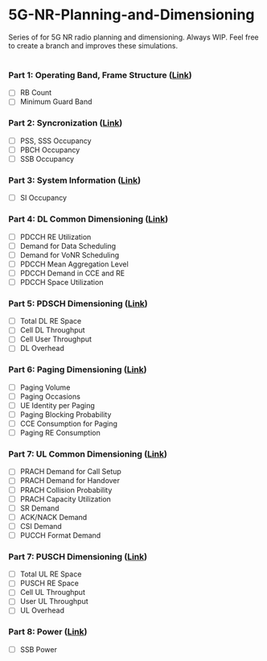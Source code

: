 # 5G-NR-Planning-and-Dimensioning

Series of  for 5G NR radio planning and dimensioning. Always WIP. Feel free to create a branch and improves these simulations.
<br />
<br />

### Part 1: Operating Band, Frame Structure ([Link](https://))

- [ ] RB Count
- [ ] Minimum Guard Band

### Part 2: Syncronization ([Link](https://))

- [ ] PSS, SSS Occupancy
- [ ] PBCH Occupancy
- [ ] SSB Occupancy

### Part 3: System Information ([Link](https://))

- [ ] SI Occupancy

### Part 4: DL Common Dimensioning ([Link](https://))

- [ ] PDCCH RE Utilization
- [ ] Demand for Data Scheduling
- [ ] Demand for VoNR Scheduling
- [ ] PDCCH Mean Aggregation Level
- [ ] PDCCH Demand in CCE and RE
- [ ] PDCCH Space Utilization

### Part 5: PDSCH Dimensioning ([Link](https://))

- [ ] Total DL RE Space
- [ ] Cell DL Throughput
- [ ] Cell User Throughput
- [ ] DL Overhead

### Part 6: Paging Dimensioning ([Link](https://))

- [ ] Paging Volume
- [ ] Paging Occasions
- [ ] UE Identity per Paging
- [ ] Paging Blocking Probability
- [ ] CCE Consumption for Paging
- [ ] Paging RE Consumption

### Part 7: UL Common Dimensioning ([Link](https://))

- [ ] PRACH Demand for Call Setup
- [ ] PRACH Demand for Handover
- [ ] PRACH Collision Probability
- [ ] PRACH Capacity Utilization
- [ ] SR Demand
- [ ] ACK/NACK Demand
- [ ] CSI Demand
- [ ] PUCCH Format Demand

### Part 7: PUSCH Dimensioning ([Link](https://))

- [ ] Total UL RE Space
- [ ] PUSCH RE Space
- [ ] Cell UL Throughput
- [ ] User UL Throughput
- [ ] UL Overhead

### Part 8: Power ([Link](https://))

- [ ] SSB Power